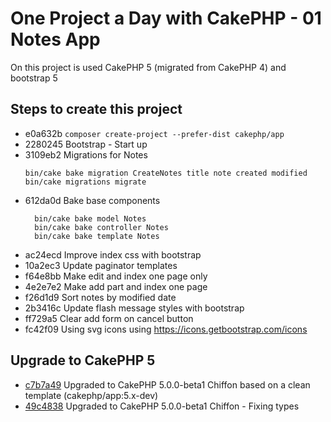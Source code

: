 # One Project a Day with CakePHP - 01 Notes App

On this project is used CakePHP 5 (migrated from CakePHP 4) and bootstrap 5 

## Steps to create this project


- e0a632b `composer create-project --prefer-dist cakephp/app`
- 2280245 Bootstrap - Start up
- 3109eb2 Migrations for Notes
    ```
    bin/cake bake migration CreateNotes title note created modified
    bin/cake migrations migrate
    ```
- 612da0d Bake base components
  ```
    bin/cake bake model Notes
    bin/cake bake controller Notes
    bin/cake bake template Notes
  ```
- ac24ecd Improve index css with bootstrap
- 10a2ec3 Update paginator templates
- f64e8bb Make edit and index one page only
- 4e2e7e2 Make add part and index one page
- f26d1d9 Sort notes by modified date
- 2b3416c Update flash message styles with bootstrap
- ff729a5 Clear add form on cancel button
- fc42f09 Using svg icons using https://icons.getbootstrap.com/icons

## Upgrade to CakePHP 5

- [c7b7a49](https://github.com/rochamarcelo/one-project-a-day-challenge-01-notes/commit/c7b7a49) Upgraded to CakePHP 5.0.0-beta1 Chiffon based on a clean template (cakephp/app:5.x-dev)
- [49c4838](https://github.com/rochamarcelo/one-project-a-day-challenge-01-notes/commit/49c4838) Upgraded to CakePHP 5.0.0-beta1 Chiffon - Fixing types
